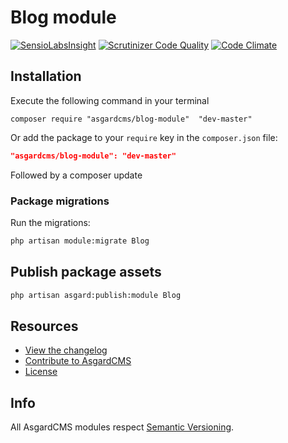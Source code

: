 # Blog module

[![SensioLabsInsight](https://insight.sensiolabs.com/projects/c54f38d9-20fb-41e8-b2be-bdeb7144ad4b/mini.png)](https://insight.sensiolabs.com/projects/c54f38d9-20fb-41e8-b2be-bdeb7144ad4b)
[![Scrutinizer Code Quality](https://scrutinizer-ci.com/g/AsgardCms/Blog/badges/quality-score.png?b=master)](https://scrutinizer-ci.com/g/AsgardCms/Blog/?branch=master)
[![Code Climate](https://codeclimate.com/github/AsgardCms/Blog/badges/gpa.svg)](https://codeclimate.com/github/AsgardCms/Blog)

## Installation

Execute the following command in your terminal

    composer require "asgardcms/blog-module"  "dev-master"
    
Or add the package to your `require` key in the `composer.json` file:
 		 
 ```json
"asgardcms/blog-module": "dev-master"
```
 		 
Followed by a composer update

### Package migrations

Run the migrations:

``` bash
php artisan module:migrate Blog
```

## Publish package assets

``` bash
php artisan asgard:publish:module Blog
```

## Resources

- [View the changelog](CHANGELOG.md)
- [Contribute to AsgardCMS](CONTRIBUTING.md)
- [License](LICENSE.md)


## Info

All AsgardCMS modules respect [Semantic Versioning](http://semver.org/).
